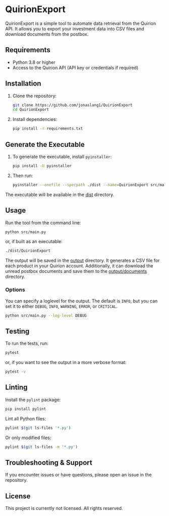 # QuirionExport

QuirionExport is a simple tool to automate data retrieval from the Quirion API.
It allows you to export your investment data into CSV files and download  documents from the postbox.

## Requirements

- Python 3.8 or higher
- Access to the Quirion API (API key or credentials if required)

## Installation

1. Clone the repository:
   ```bash
   git clone https://github.com/jonaslang1/QuirionExport
   cd QuirionExport
   ```
2. Install dependencies:
   ```bash
   pip install -r requirements.txt
   ```

## Generate the Executable

1. To generate the executable, install `pyinstaller`:
   ```bash
   pip install -U pyinstaller
   ```
   
2. Then run:
   ```bash
   pyinstaller --onefile --specpath ./dist --name=QuirionExport src/main.py
   ```

The executable will be available in the [dist](dist) directory.

## Usage

Run the tool from the command line:
```bash
python src/main.py
```
or, if built as an executable:
```bash
./dist/QuirionExport
```

The output will be saved in the [output](output) directory. 
It generates a CSV file for each product in your Quirion account.
Additionally,
it can download the unread postbox documents and save them to the [output/documents](output/documents) directory.

### Options

You can specify a loglevel for the output. 
The default is `INFO`, but you can set it to either `DEBUG`, `INFO`, `WARNING`, `ERROR`, or `CRITICAL`.
```bash
python src/main.py --log-level DEBUG
```

## Testing

To run the tests, run:
```bash
pytest
```
or, if you want to see the output in a more verbose format:
```bash
pytest -v
```

## Linting

Install the `pylint` package:
```bash
pip install pylint
```

Lint all Python files:
```bash
pylint $(git ls-files '*.py')
```

Or only modified files:
```bash
pylint $(git ls-files -m '*.py')
```

## Troubleshooting & Support

If you encounter issues or have questions, please open an issue in the repository.

## License

This project is currently not licensed. All rights reserved.
